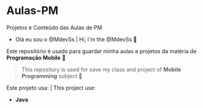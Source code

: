 # Aulas-PM
Projetos e Conteúdo das Aulas de PM

- Olá eu sou o @MdevSs | Hi, i'm the @MdevSs 🖖

Este repositório é usado para guardar minha aulas e projetos da matéria de __Programação Mobile__ 📱
> This repository is used for save my class and project of __Mobile Programming__ subject 📱

  Este projeto usa: | This project use:
  - __Java__

<!---
MdevSs/MdevSs is a ✨ special ✨ repository because its `README.md` (this file) appears on your GitHub profile.
You can click the Preview link to take a look at your changes.
--->
